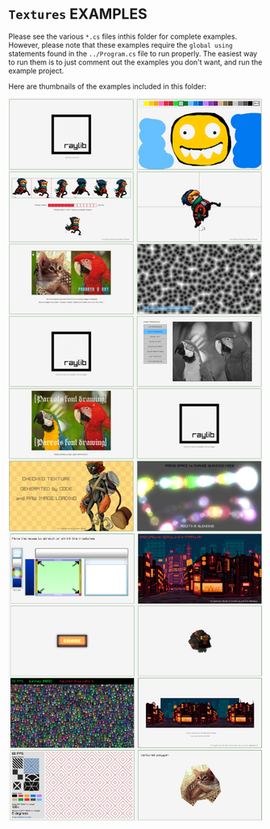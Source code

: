 
# `Textures` EXAMPLES

Please see the various `*.cs` files inthis folder for complete examples.  However, please note that these examples require the `global using` statements found in the `../Program.cs` file to run properly.   The easiest way to run them is to just comment out the examples you don't want, and run the example project.


Here are thumbnails of the examples included in this folder:


![Examples Part 1](./examples-textures-1.png)
![Examples Part 2](./examples-textures-2.png)